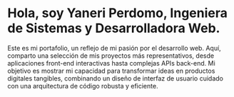 # Hola, soy Yaneri Perdomo, Ingeniera de Sistemas y Desarrolladora Web.

Este es mi portafolio, un reflejo de mi pasión por el desarrollo web. Aquí, comparto una selección de mis proyectos más representativos, desde aplicaciones front-end interactivas hasta complejas APIs back-end. Mi objetivo es mostrar mi capacidad para transformar ideas en productos digitales tangibles, combinando un diseño de interfaz de usuario cuidado con una arquitectura de código robusta y eficiente.

